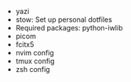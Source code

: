 - yazi
- stow: Set up personal dotfiles
- Required packages: python-iwlib
- picom
- fcitx5
- nvim config
- tmux config
- zsh config